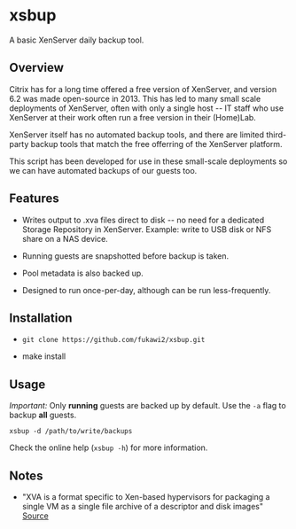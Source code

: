 # xsbup
A basic XenServer daily backup tool.

## Overview

Citrix has for a long time offered a free version of XenServer, and version 6.2
was made open-source in 2013. This has led to many small scale deployments of
XenServer, often with only a single host -- IT staff who use XenServer at their
work often run a free version in their (Home)Lab.

XenServer itself has no automated backup tools, and there are limited
third-party backup tools that match the free offerring of the XenServer
platform.

This script has been developed for use in these small-scale deployments so we
can have automated backups of our guests too.

## Features

* Writes output to .xva files direct to disk -- no need for a dedicated Storage
Repository in XenServer. Example: write to USB disk or NFS share on a NAS
device.

* Running guests are snapshotted before backup is taken.

* Pool metadata is also backed up.

* Designed to run once-per-day, although can be run less-frequently.

## Installation

* `git clone https://github.com/fukawi2/xsbup.git`

* make install

## Usage

*Important:* Only **running** guests are backed up by default. Use the `-a`
flag to backup **all** guests.

`xsbup -d /path/to/write/backups`

Check the online help (`xsbup -h`) for more information.

## Notes

* "XVA is a format specific to Xen-based hypervisors for packaging a single VM
as a single file archive of a descriptor and disk images" [Source](http://support.citrix.com/proddocs/topic/xencenter-61/xs-xc-vms-exportimport-about.html)
